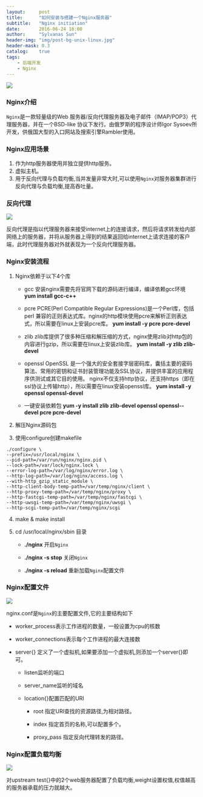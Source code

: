 ```yaml
---
layout:     post
title:      "如何安装与搭建一个Nginx服务器"
subtitle:   "Nginx initiation"
date:       2016-06-24 18:00
author:     "Sylvanas Sun"
header-img: "img/post-bg-unix-linux.jpg"
header-mask: 0.3
catalog:    true
tags:
    - 后端开发
    - Nginx
---
```




![](http://ww2.sinaimg.cn/mw690/63503acbjw1f67nyh9gq7j20cp075wel.jpg)

### Nginx介绍

`Nginx`是一款轻量级的Web 服务器/反向代理服务器及电子邮件（IMAP/POP3）代理服务器，并在一个BSD-like 协议下发行。由俄罗斯的程序设计师Igor Sysoev所开发，供俄国大型的入口网站及搜索引擎Rambler使用。

### Nginx应用场景

 1. 作为http服务器使用并独立提供http服务。
 2. 虚拟主机。
 3. 用于反向代理与负载均衡,当并发量非常大时,可以使用`Nginx`对服务器集群进行反向代理与负载均衡,提高吞吐量。

### 反向代理

![](http://ww1.sinaimg.cn/mw690/63503acbjw1f67nz4ekjmj20tq0eqgmx.jpg)

反向代理是指以代理服务器来接受internet上的连接请求，然后将请求转发给内部网络上的服务器，并将从服务器上得到的结果返回给internet上请求连接的客户端，此时代理服务器对外就表现为一个反向代理服务器。

### Nginx安装流程

 1. Nginx依赖于以下4个库

    - gcc
        安装nginx需要先将官网下载的源码进行编译，编译依赖gcc环境
          **yum install gcc-c++**
        
    - pcre
        PCRE(Perl Compatible Regular Expressions)是一个Perl库，包括 perl 兼容的正则表达式库。nginx的http模块使用pcre来解析正则表达式，所以需要在linux上安装pcre库。
         **yum install -y pcre pcre-devel**
         
    - zlib
        zlib库提供了很多种压缩和解压缩的方式，nginx使用zlib对http包的内容进行gzip，所以需要在linux上安装zlib库。
         **yum install -y zlib zlib-devel**
         
    - openssl
        OpenSSL 是一个强大的安全套接字层密码库，囊括主要的密码算法、常用的密钥和证书封装管理功能及SSL协议，并提供丰富的应用程序供测试或其它目的使用。
	nginx不仅支持http协议，还支持https（即在ssl协议上传输http），所以需要在linux安装openssl库。
        **yum install -y openssl openssl-devel**
        
    - 一键安装依赖包 **yum -y install zlib zlib-devel openssl openssl--devel pcre pcre-devel**     
    
 2. 解压Nginx源码包  

 3. 使用configure创建makefile

```
./configure \
--prefix=/usr/local/nginx \
--pid-path=/var/run/nginx/nginx.pid \
--lock-path=/var/lock/nginx.lock \
--error-log-path=/var/log/nginx/error.log \
--http-log-path=/var/log/nginx/access.log \
--with-http_gzip_static_module \
--http-client-body-temp-path=/var/temp/nginx/client \
--http-proxy-temp-path=/var/temp/nginx/proxy \
--http-fastcgi-temp-path=/var/temp/nginx/fastcgi \
--http-uwsgi-temp-path=/var/temp/nginx/uwsgi \
--http-scgi-temp-path=/var/temp/nginx/scgi
```

 4. make & make install

 5. cd /usr/local/nginx/sbin 目录 
    
    - **./nginx** 开启`Nginx`

    - **./nginx -s stop** 关闭`Nginx`
    
    - **./nginx -s reload** 重新加载`Nginx`配置文件
    
### Nginx配置文件

![](http://ww4.sinaimg.cn/mw690/63503acbjw1f67o1jecrjj20ic0jwdj6.jpg)

nginx.conf是`Nginx`的主要配置文件,它的主要结构如下

 - worker_process表示工作进程的数量，一般设置为cpu的核数

 - worker_connections表示每个工作进程的最大连接数

 - server{} 定义了一个虚拟机,如果要添加一个虚拟机,则添加一个server{}即可。

    - listen监听的端口
    
    - server_name监听的域名
    
    - location{}配置匹配的URI
    
        - root 指定URI查找的资源路径,为相对路径。
        
        - index 指定首页的名称,可以配置多个。
        
        - proxy_pass 指定反向代理转发的路径。
        
### Nginx配置负载均衡        

![](http://ww4.sinaimg.cn/mw690/63503acbjw1f67o1j87tcj20cf08pq44.jpg)

对upstream test{}中的2个web服务器配置了负载均衡,weight设置权值,权值越高的服务器承载的压力就越大。


